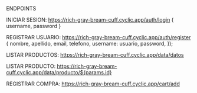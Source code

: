 ENDPOINTS

INICIAR SESION: https://rich-gray-bream-cuff.cyclic.app/auth/login { username, password }

REGISTRAR USUARIO: https://rich-gray-bream-cuff.cyclic.app/auth/register
{
                    nombre,
                    apellido,
                    email,
                    telefono,
                    username: usuario,
                    password,
                });

LISTAR PRODUCTOS: https://rich-gray-bream-cuff.cyclic.app/data/datos

LISTAR PRODUCTO: https://rich-gray-bream-cuff.cyclic.app/data/producto/${params.id}

REGISTRAR COMPRA: https://rich-gray-bream-cuff.cyclic.app/cart/add
